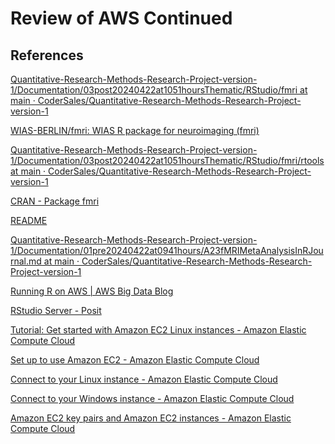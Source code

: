 # Review of AWS Continued

## References

[Quantitative-Research-Methods-Research-Project-version-1/Documentation/03post20240422at1051hoursThematic/RStudio/fmri at main · CoderSales/Quantitative-Research-Methods-Research-Project-version-1](https://github.com/CoderSales/Quantitative-Research-Methods-Research-Project-version-1/tree/main/Documentation/03post20240422at1051hoursThematic/RStudio/fmri)

[WIAS-BERLIN/fmri: WIAS R package for neuroimaging (fmri)](https://github.com/WIAS-BERLIN/fmri)

[Quantitative-Research-Methods-Research-Project-version-1/Documentation/03post20240422at1051hoursThematic/RStudio/fmri/rtools at main · CoderSales/Quantitative-Research-Methods-Research-Project-version-1](https://github.com/CoderSales/Quantitative-Research-Methods-Research-Project-version-1/tree/main/Documentation/03post20240422at1051hoursThematic/RStudio/fmri/rtools)

[CRAN - Package fmri](https://cran.r-project.org/web/packages/fmri/index.html)

[README](https://cran.r-project.org/web/packages/aws.s3/readme/README.html)

[Quantitative-Research-Methods-Research-Project-version-1/Documentation/01pre20240422at0941hours/A23fMRIMetaAnalysisInRJournal.md at main · CoderSales/Quantitative-Research-Methods-Research-Project-version-1](https://github.com/CoderSales/Quantitative-Research-Methods-Research-Project-version-1/blob/main/Documentation/01pre20240422at0941hours/A23fMRIMetaAnalysisInRJournal.md)

[Running R on AWS | AWS Big Data Blog](https://aws.amazon.com/blogs/big-data/running-r-on-aws/)

[RStudio Server - Posit](https://posit.co/download/rstudio-server/)

[Tutorial: Get started with Amazon EC2 Linux instances - Amazon Elastic Compute Cloud](https://docs.aws.amazon.com/AWSEC2/latest/UserGuide/EC2_GetStarted.html#ec2-launch-instance)

[Set up to use Amazon EC2 - Amazon Elastic Compute Cloud](https://docs.aws.amazon.com/AWSEC2/latest/UserGuide/get-set-up-for-amazon-ec2.html)

[Connect to your Linux instance - Amazon Elastic Compute Cloud](https://docs.aws.amazon.com/AWSEC2/latest/UserGuide/connect-to-linux-instance.html)

[Connect to your Windows instance - Amazon Elastic Compute Cloud](https://docs.aws.amazon.com/AWSEC2/latest/WindowsGuide/connecting_to_windows_instance.html)

[Amazon EC2 key pairs and Amazon EC2 instances - Amazon Elastic Compute Cloud](https://docs.aws.amazon.com/AWSEC2/latest/UserGuide/ec2-key-pairs.html?icmpid=docs_ec2_console#having-ec2-create-your-key-pair)
